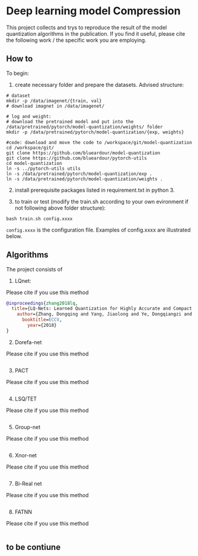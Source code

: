 
# Deep learning model Compression

This project collects and trys to reproduce the result of the model quantization algorithms in the publication.
If you find it useful, please cite the following work / the specific work you are employing.


## How to
To begin:

1. create necessary folder and prepare the datasets. Advised structure:

```
# dataset
mkdir -p /data/imagenet/{train, val}
# download imagnet in /data/imagenet/

# log and weight:
# download the pretrained model and put into the /data/pretrained/pytorch/model-quantization/weights/ folder
mkdir -p /data/pretrained/pytorch/model-quantization/{exp, weights}

#code: download and move the code to /workspace/git/model-quantization
cd /workspace/git/
git clone https://github.com/blueardour/model-quantization
git clone https://github.com/blueardour/pytorch-utils
cd model-quantization
ln -s ../pytorch-utils utils
ln -s /data/pretrained/pytorch/model-quantization/exp .
ln -s /data/pretrained/pytorch/model-quantization/weights .
```

2. install prerequisite packages listed in requirement.txt in python 3.

3. to train or test (modify the train.sh according to your own evironment if not following above folder structure):

```
bash train.sh config.xxxx
```

`config.xxxx` is the configuration file. Examples of config.xxxx are illustrated below.



## Algorithms

The project consists of 

1. LQnet:

Please cite if you use this method

```BibTeX
@inproceedings{zhang2018lq,
  title={LQ-Nets: Learned Quantization for Highly Accurate and Compact Deep Neural Networks},
    author={Zhang, Dongqing and Yang, Jiaolong and Ye, Dongqiangzi and Hua, Gang},
      booktitle=ECCV,
        year={2018}
}
```


2. Dorefa-net

Please cite if you use this method

```BibTeX
```

3. PACT

Please cite if you use this method

```BibTeX
```


4. LSQ/TET

Please cite if you use this method

```BibTeX
```


5. Group-net

Please cite if you use this method

```BibTeX
```


6. Xnor-net

Please cite if you use this method

```BibTeX
```


7. Bi-Real net

Please cite if you use this method

```BibTeX
```

8. FATNN

Please cite if you use this method

```BibTeX
```

## to be contiune



